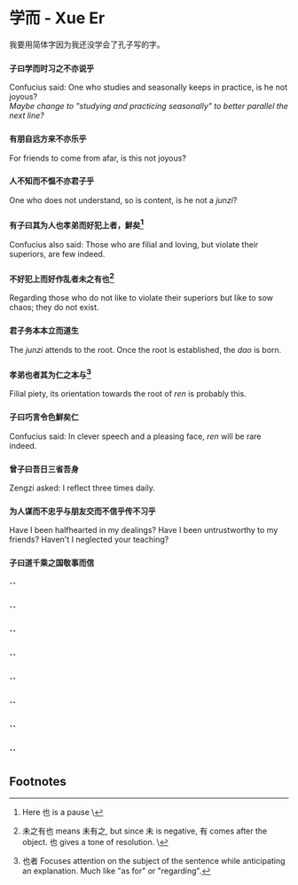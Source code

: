 # 学而 - Xue Er
我要用简体字因为我还没学会了孔子写的字。
### `子曰学而时习之不亦说乎`
Confucius said: One who studies and seasonally keeps in practice, is he not joyous? \
*Maybe change to "studying and practicing seasonally" to better parallel the next line?*
### `有朋自远方来不亦乐乎`
For friends to come from afar, is this not joyous?
### `人不知而不愠不亦君子乎`
One who does not understand, so is content, is he not a *junzi*?
### `有子曰其为人也孝弟而好犯上者，鮮矣`[^1]
Confucius also said: Those who are filial and loving, but violate their superiors, are few indeed.
### `不好犯上而好作乱者未之有也`[^2]
Regarding those who do not like to violate their superiors but like to sow chaos; they do not exist.
### `君子务本本立而道生`
The *junzi* attends to the root. Once the root is established, the *dao* is born.
### `孝弟也者其为仁之本与`[^3]
Filial piety, its orientation towards the root of *ren* is probably this.
### `子曰巧言令色鮮矣仁`
Confucius said: In clever speech and a pleasing face, *ren* will be rare indeed.
### `曾子曰吾日三省吾身`
Zengzi asked: I reflect three times daily.
### `为人谋而不忠乎与朋友交而不信乎传不习乎`
Have I been halfhearted in my dealings? Have I been untrustworthy to my friends? Haven't I neglected your teaching?
### `子曰道千乘之国敬事而信`
### ``
### ``
### ``
### ``
### ``
### ``
### ``
### ``


## Footnotes
[^1]: Here 也 is a pause \
[^2]: 未之有也 means 未有之, but since 未 is negative, 有 comes after the object. 也 gives a tone of resolution. \
[^3]: 也者 Focuses attention on the subject of the sentence while anticipating an explanation. Much like "as for" or "regarding".
